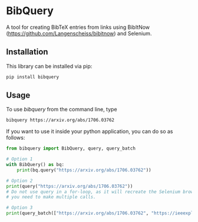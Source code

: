 # BibQuery
A tool for creating BibTeX entries from links using BibItNow (https://github.com/Langenscheiss/bibitnow) and Selenium.

## Installation
This library can be installed via pip:
```bash
pip install bibquery
```

## Usage
To use _bibquery_ from the command line, type
```bash
bibquery https://arxiv.org/abs/1706.03762
```

If you want to use it inside your python application, you can do so as follows:
```python
from bibquery import BibQuery, query, query_batch

# Option 1
with BibQuery() as bq:
    print(bq.query("https://arxiv.org/abs/1706.03762"))

# Option 2
print(query("https://arxiv.org/abs/1706.03762"))
# Do not use query in a for-loop, as it will recreate the Selenium browser on every call. Rather use option 1 or 3 if
# you need to make multiple calls.

# Option 3
print(query_batch(["https://arxiv.org/abs/1706.03762", "https://ieeexplore.ieee.org/abstract/document/726791"]))

```